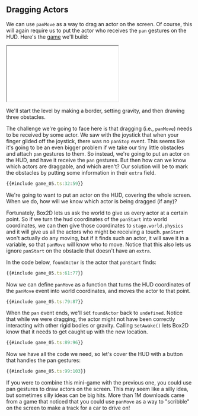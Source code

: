 ## Dragging Actors

We can use `panMove` as a way to drag an actor on the screen.  Of course, this
will again require us to put the actor who receives the `pan` gestures on the
HUD.  Here's the [game](game_05.ts) we'll build:

<iframe src="./game_05.iframe.html"></iframe>

We'll start the level by making a border, setting gravity, and then drawing
three obstacles.

The challenge we're going to face here is that dragging (i.e., `panMove`) needs
to be received by some actor.  We saw with the joystick that when your finger
glided off the joystick, there was no `panStop` event.  This seems like it's
going to be an even bigger problem if we take our tiny little obstacles and
attach `pan` gestures to them.  So instead, we're going to put an actor on the
HUD, and have it receive the `pan` gestures.  But then how can we know which
actors are draggable, and which aren't?  Our solution will be to mark the
obstacles by putting some information in their `extra` field.

```typescript
{{#include game_05.ts:32:59}}
```

We're going to want to put an actor on the HUD, covering the whole screen.  When
we do, how will we know which actor is being dragged (if any)?

Fortunately, Box2D lets us ask the world to give us every actor at a certain
point.  So if we turn the hud coordinates of the `panStart` into world
coordinates, we can then give those coordinates to `stage.world.physics` and it
will give us all the actors who might be receiving a touch.  `panStart` won't
actually do any moving, but if it finds such an actor, it will save it in a
variable, so that `panMove` will know who to move.  Notice that this also lets
us ignore `panStart` on the obstacle that doesn't have an `extra`.

In the code below, `foundActor` is the actor that `panStart` finds:

```typescript
{{#include game_05.ts:61:77}}
```

Now we can define `panMove` as a function that turns the HUD coordinates of the
`panMove` event into world coordinates, and moves the actor to that point.

```typescript
{{#include game_05.ts:79:87}}
```

When the `pan` event ends, we'll set `foundActor` back to `undefined`.  Notice
that while we were dragging, the actor might not have been correctly interacting
with other rigid bodies or gravity.  Calling `SetAwake()` lets Box2D know that
it needs to get caught up with the new location.

```typescript
{{#include game_05.ts:89:96}}
```

Now we have all the code we need, so let's cover the HUD with a button that
handles the pan gestures:

```typescript
{{#include game_05.ts:99:103}}
```

If you were to combine this mini-game with the previous one, you could use pan
gestures to draw actors on the screen.  This may seem like a silly idea, but
sometimes silly ideas can be big hits.  More than 1M downloads came from a game
that noticed that you could use `panMove` as a way to "scribble" on the screen to
make a track for a car to drive on!
